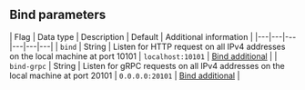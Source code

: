 ## Bind parameters

| Flag | Data type | Description | Default | Additional information |
|---|---|---|---|---|---|
| `bind` | String | Listen for HTTP request on all IPv4 addresses on the local machine at port 10101 | `localhost:10101` | [Bind additional](#bind-additional) |
| `bind-grpc` | String | Listen for gRPC requests on all IPv4 addresses on the local machine at port 20101 | `0.0.0.0:20101` | [Bind additional](#bind-additional) |
